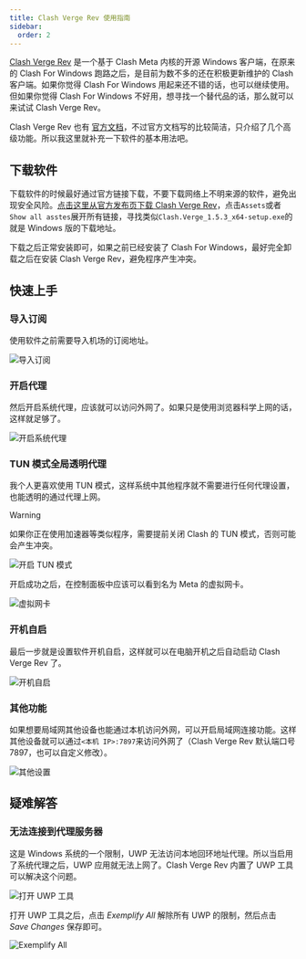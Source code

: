 ```yaml
---
title: Clash Verge Rev 使用指南
sidebar:
  order: 2
---
```


[Clash Verge Rev](https://github.com/clash-verge-rev/clash-verge-rev) 是一个基于 Clash Meta 内核的开源 Windows 客户端，在原来的 Clash For Windows 跑路之后，是目前为数不多的还在积极更新维护的 Clash 客户端。如果你觉得 Clash For Windows 用起来还不错的话，也可以继续使用。但如果你觉得 Clash For Windows 不好用，想寻找一个替代品的话，那么就可以来试试 Clash Verge Rev。

Clash Verge Rev 也有 [官方文档](https://clash-verge-rev.github.io/index.html)，不过官方文档写的比较简洁，只介绍了几个高级功能。所以我这里就补充一下软件的基本用法吧。

## 下载软件

下载软件的时候最好通过官方链接下载，不要下载网络上不明来源的软件，避免出现安全风险。[点击这里从官方发布页下载 Clash Verge Rev](https://github.com/clash-verge-rev/clash-verge-rev/releases)，点击`Assets`或者`Show all asstes`展开所有链接，寻找类似`Clash.Verge_1.5.3_x64-setup.exe`的就是 Windows 版的下载地址。

下载之后正常安装即可，如果之前已经安装了 Clash For Windows，最好完全卸载之后在安装 Clash Verge Rev，避免程序产生冲突。

## 快速上手

### 导入订阅

使用软件之前需要导入机场的订阅地址。

![导入订阅](../../../assets/image//clash-verge-rev-20240222185253.avif)

### 开启代理

然后开启系统代理，应该就可以访问外网了。如果只是使用浏览器科学上网的话，这样就足够了。

![开启系统代理](../../../assets/image//clash-verge-rev-20240222185655.avif)

### TUN 模式全局透明代理

我个人更喜欢使用 TUN 模式，这样系统中其他程序就不需要进行任何代理设置，也能透明的通过代理上网。

> [!warning]
> 如果你正在使用加速器等类似程序，需要提前关闭 Clash 的 TUN 模式，否则可能会产生冲突。

![开启 TUN 模式](../../../assets/image//clash-verge-rev-20240222190617.avif)

开启成功之后，在控制面板中应该可以看到名为 Meta 的虚拟网卡。

![虚拟网卡](../../../assets/image//clash-verge-rev-20240222192127.avif)

### 开机自启

最后一步就是设置软件开机自启，这样就可以在电脑开机之后自动启动 Clash Verge Rev 了。

![开机自启](../../../assets/image//clash-verge-rev-20240222191247.avif)

### 其他功能

如果想要局域网其他设备也能通过本机访问外网，可以开启局域网连接功能。这样其他设备就可以通过`<本机 IP>:7897`来访问外网了（Clash Verge Rev 默认端口号 7897，也可以自定义修改）。

![其他设置](../../../assets/image//clash-verge-rev-20240222191446.avif)

## 疑难解答

### 无法连接到代理服务器

这是 Windows 系统的一个限制，UWP 无法访问本地回环地址代理。所以当启用了系统代理之后，UWP 应用就无法上网了。Clash Verge Rev 内置了 UWP 工具可以解决这个问题。

![打开 UWP 工具](../../../assets/image//clash-verge-rev-20240222192854.avif)

打开 UWP 工具之后，点击 _Exemplify All_ 解除所有 UWP 的限制，然后点击 _Save Changes_ 保存即可。

![Exemplify All](../../../assets/image//cfw-uwp-loopback-acleu.avif)
